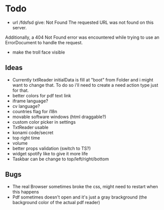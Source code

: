 # Todo

- url /fdsfsd give: Not Found
  The requested URL was not found on this server.

Additionally, a 404 Not Found error was encountered while trying to use an ErrorDocument to handle the request.

- make the troll face visible

## Ideas

- Currently txtReader initialData is fill at "boot" from Folder and i might want to change that. To do so i'll need to create a need action type just for that.
- better colors for pdf text link
- iframe language?
- cv language?
- countries flag for i18n
- movable software windows (html draggable?)
- custom color picker in settings
- TxtReader usable
- konami code/secret
- top right time
- volume
- better props validation (switch to TS?)
- widget spotify like to give it more life
- Taskbar can be change to top/left/right/bottom

## Bugs

- The real Browser sometimes broke the css, might need to restart when this happens
- Pdf sometimes doesn't open and it's just a gray brackground (the background color of the actual pdf reader)
